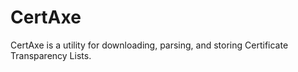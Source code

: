 # CertAxe
CertAxe is a utility for downloading, parsing, and storing Certificate Transparency Lists.
